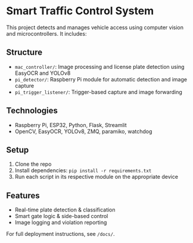 # Smart Traffic Control System 

This project detects and manages vehicle access using computer vision and microcontrollers. It includes:

## Structure
- `mac_controller/`: Image processing and license plate detection using EasyOCR and YOLOv8
- `pi_detector/`: Raspberry Pi module for automatic detection and image capture
- `pi_trigger_listener/`: Trigger-based capture and image forwarding

## Technologies
- Raspberry Pi, ESP32, Python, Flask, Streamlit
- OpenCV, EasyOCR, YOLOv8, ZMQ, paramiko, watchdog

## Setup
1. Clone the repo
2. Install dependencies: `pip install -r requirements.txt`
3. Run each script in its respective module on the appropriate device

## Features
- Real-time plate detection & classification
- Smart gate logic & side-based control
- Image logging and violation reporting

For full deployment instructions, see `/docs/`.
